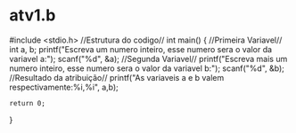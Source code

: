 # atv1.b

#include <stdio.h>
//Estrutura do codigo//
int main()
{
    //Primeira Variavel//
    int a, b;
 printf("Escreva um numero inteiro, esse numero sera o valor da variavel a:");
 scanf("%d", &a);
 //Segunda Variavel//
 printf("Escreva mais um numero inteiro, esse numero sera o valor da variavel b:");
 scanf("%d", &b);
 //Resultado da atribuição//
 printf("As variaveis a e b  valem respectivamente:%i,%i", a,b);

    return 0;
}
